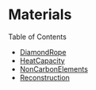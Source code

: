 # Materials

Table of Contents
- [DiamondRope](./DiamondRope/README.md)
- [HeatCapacity](./HeatCapacity/README.md)
- [NonCarbonElements](./NonCarbonElements/README.md)
- [Reconstruction](./Reconstruction/README.md)
